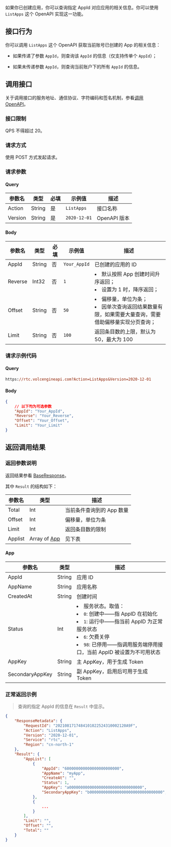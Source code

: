 如果你已创建应用，你可以查询指定 AppId 对应应用的相关信息。你可以使用 `ListApps` 这个 OpenAPI 实现这一功能。

## 接口行为
你可以调用 `ListApps` 这个 OpenAPI 获取当前账号已创建的 App 的相关信息：

- 如果传递了参数 `AppId`，则查询该 `AppId` 的信息（仅支持传单个 `AppId`）；
    
- 如果未传递参数 `AppId`，则查询当前账户下的所有 `AppId` 的信息。
    

## 调用接口
关于调用接口的服务地址、通信协议、字符编码和签名机制，参看[调用 OpenAPI](69828)。

### 接口限制

QPS 不得超过 20。

### 请求方式

使用 POST 方式发起请求。

### 请求参数

#### Query

| 参数名 | 类型 | 必填 | 示例值 | 描述 |
| --- | --- | --- | --- | --- |
| Action | String | 是 | `ListApps` | 接口名称 |
| Version | String | 是 | `2020-12-01` | OpenAPI 版本 |



#### Body

| 参数名 | 类型 | 必填 | 示例值 | 描述 |
| --- | --- | --- | --- | --- |
| AppId | String | 否 | `Your_AppId` | 已创建的应用的 ID |
| Reverse | Int32 | 否 | `1` | <li>默认按照 App 创建时间升序返回；</li><li>设置为 1 时，降序返回；</li> |
| Offset | String | 否 | `50` | <li>偏移量，单位为条；</li><li>因单次查询返回结果数量有限，如果需要大量查询，需要借助偏移量实现分页查询；</li> |
| Limit | String | 否 | `100` | 返回条目数的上限，默认为 50，最大为 100 |



### 请求示例代码

#### Query

```postscript
https://rtc.volcengineapi.com?Action=ListApps&Version=2020-12-01
```

#### Body

```json
{
    // 以下均为可选参数
    "AppId": "Your_AppId",
    "Reverse": "Your_Reverse",
    "Offset": "Your_Offset",
    "Limit": "Your_Limit"
}
```
## 返回调用结果

### 返回参数说明

返回结果参看 [BaseResponse](69835.md#baseresponse)。

其中 `Result` 的结构如下：

| 参数名 | 类型 | 描述 |
| --- | --- | --- |
| Total | Int | 当前条件查询到的 App 数量 |
| Offset | Int | 偏移量，单位为条 |
| Limit | Int | 返回条目数的限制 |
| Applist |Array of [ App](#App) | 见下表 |


#### <span id="App"></span> App

| 参数名 | 类型 | 描述 |
| --- | --- | --- |
| AppId | String | 应用 ID |
| AppName | String | 应用名称 |
| CreatedAt | String | 创建时间 |
| Status | Int | <li>服务状态。取值：</li><li>`0`: 创建中——指 AppID 在初始化</li><li>`1`: 运行中——指当前 AppID 为正常服务状态</li><li>`6`: 欠费关停</li><li>`98`: 已停用——指调用服务端停用接口，当前 AppID 被设置为不可用状态</li> |
| AppKey | String | 主 AppKey，用于生成 Token |
| SecondaryAppKey | String | 副 AppKey，启用后可用于生成 Token |


### 正常返回示例

> 查询的指定 AppId 的信息在 `Result` 中显示。

```json
{
    "ResponseMetadata": {
        "RequestId": "2021081717484101022524310002120A9F",
        "Action": "ListApps",
        "Version": "2020-12-01",
        "Service": "rtc",
        "Region": "cn-north-1"
    },
    "Result": {
        "AppList": [
            {
                "AppId": "600000000000000000000000",
                "AppName": "myApp",
                "CreateAt": "",
                "Status": 1,
                "AppKey": "a00000000000000000000000000000000",
                "SecondaryAppKey": "b00000000000000000000000000000000",
            },
            {
                ...
            }
        ],
        "Limit": "",
        "Offset": "",
        "Total": ""
    }
}
```